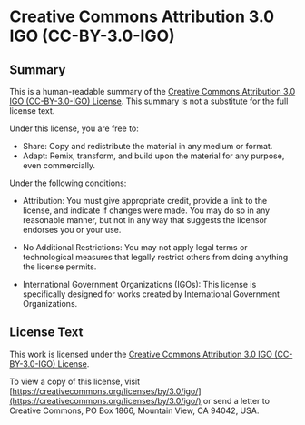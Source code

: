 # Creative Commons Attribution 3.0 IGO (CC-BY-3.0-IGO)

## Summary

This is a human-readable summary of the [Creative Commons Attribution 3.0 IGO (CC-BY-3.0-IGO) License](https://creativecommons.org/licenses/by/3.0/igo/). This summary is not a substitute for the full license text.

Under this license, you are free to:

- Share: Copy and redistribute the material in any medium or format.
- Adapt: Remix, transform, and build upon the material for any purpose, even commercially.

Under the following conditions:

- Attribution: You must give appropriate credit, provide a link to the license, and indicate if changes were made. You may do so in any reasonable manner, but not in any way that suggests the licensor endorses you or your use.

- No Additional Restrictions: You may not apply legal terms or technological measures that legally restrict others from doing anything the license permits.

- International Government Organizations (IGOs): This license is specifically designed for works created by International Government Organizations.

## License Text

This work is licensed under the [Creative Commons Attribution 3.0 IGO (CC-BY-3.0-IGO) License](https://creativecommons.org/licenses/by/3.0/igo/).

To view a copy of this license, visit [https://creativecommons.org/licenses/by/3.0/igo/](https://creativecommons.org/licenses/by/3.0/igo/) or send a letter to Creative Commons, PO Box 1866, Mountain View, CA 94042, USA.

